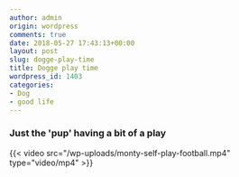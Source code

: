 ```yaml
---
author: admin
origin: wordpress
comments: true
date: 2018-05-27 17:43:13+00:00
layout: post
slug: dogge-play-time
title: Dogge play time
wordpress_id: 1403
categories:
- Dog
- good life
---
```

### Just the 'pup' having a bit of a play

 {{< video src="/wp-uploads/monty-self-play-football.mp4" type="video/mp4" >}}

